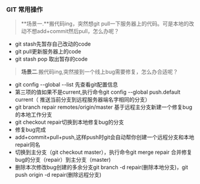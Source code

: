 ### GIT 常用操作

> **场景一.**搬代码ing，突然想git pull一下服务器上的代码。可是本地的改动不想add+commit然后pull，怎么办呢？

- git stash先暂存自己改动的code
- git pull更新服务器上的code
- git stash pop 取出暂存的code



>**场景二**.搬代码ing,突然接到一个线上bug需要修复，怎么办合适呢？

- git config --global --list 先查看git配置信息
- 第三项的值如果不是current,执行命令git config --global push.default current（ 推送当前分支到远程服务器端名字相同的分支）
- git branch repair remotes/origin/master  基于远程主分支新建一个修复bug的本地工作分支
- git checkout repair切换到本地修复bug的分支
- 修复bug完成
- add+commit+pull+push,这样push时git会自动帮你创建一个远程分支和本地repair同名
- 切换到主分支（git checkout master），执行命令git merge repair 合并修复bug的分支（repair）到主分支（master)
- 删除本次修改bug创建的多余分支git branch -d repair(删除本地分支)，git push origin -d repair(删除远程分支)